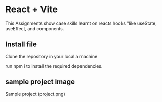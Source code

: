 # React + Vite

This Assignments show case skills learnt on reacts hooks "like useState, useEffect,
and components.

## Install file

Clone the repository in your local a machine

run npm i to install the required dependencies.

## sample project image

Sample project (project.png)